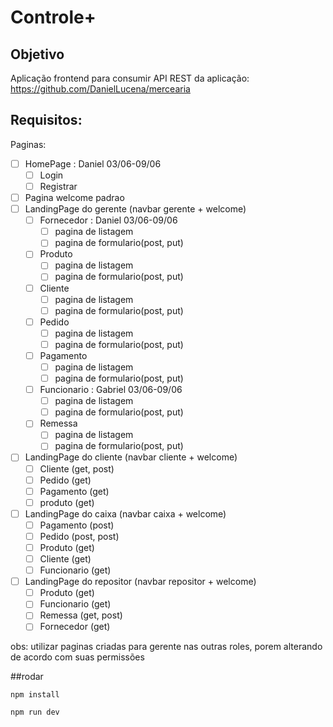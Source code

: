 # Controle+

## Objetivo
Aplicação frontend para consumir API REST da aplicação: https://github.com/DanielLucena/mercearia

## Requisitos:

Paginas:
- [ ] HomePage : Daniel 03/06-09/06
  - [ ] Login
  - [ ] Registrar
- [ ] Pagina welcome padrao
- [ ] LandingPage do gerente (navbar gerente + welcome)
  - [ ] Fornecedor : Daniel 03/06-09/06
    - [ ] pagina de listagem
    - [ ] pagina de formulario(post, put)
  - [ ] Produto
    - [ ] pagina de listagem
    - [ ] pagina de formulario(post, put)
  - [ ] Cliente 
    - [ ] pagina de listagem
    - [ ] pagina de formulario(post, put)
  - [ ] Pedido
    - [ ] pagina de listagem
    - [ ] pagina de formulario(post, put)
  - [ ] Pagamento
    - [ ] pagina de listagem
    - [ ] pagina de formulario(post, put)
  - [ ] Funcionario : Gabriel 03/06-09/06
    - [ ] pagina de listagem
    - [ ] pagina de formulario(post, put)
  - [ ] Remessa
    - [ ] pagina de listagem
    - [ ] pagina de formulario(post, put)
- [ ] LandingPage do cliente (navbar cliente + welcome)
  - [ ] Cliente (get, post)
  - [ ] Pedido (get)
  - [ ] Pagamento (get)
  - [ ] produto (get)
- [ ] LandingPage do caixa (navbar caixa + welcome)
  - [ ] Pagamento (post)
  - [ ] Pedido (post, post)
  - [ ] Produto (get)
  - [ ] Cliente (get)
  - [ ] Funcionario (get)
- [ ] LandingPage do repositor (navbar repositor + welcome)
  - [ ] Produto (get)
  - [ ] Funcionario (get)
  - [ ] Remessa (get, post)
  - [ ] Fornecedor (get)

obs: utilizar paginas criadas para gerente nas outras roles, porem alterando de acordo com suas permissões

##rodar 
```
npm install

npm run dev
```